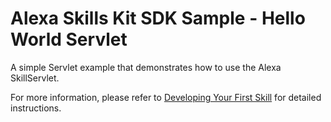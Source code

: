 # Alexa Skills Kit SDK Sample - Hello World Servlet
A simple Servlet example that demonstrates how to use the Alexa SkillServlet. 

For more information, please refer to [Developing Your First Skill](https://github.com/alexa/alexa-skills-kit-sdk-for-java/wiki/Developing-Your-First-Skill) for detailed instructions.
